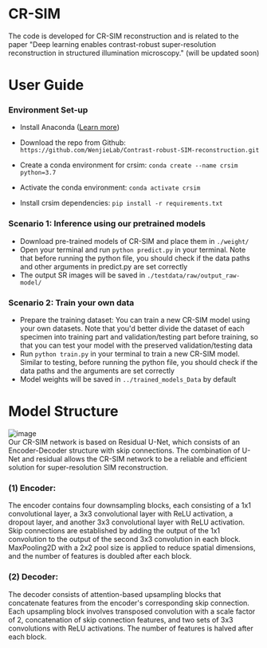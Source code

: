 # CR-SIM
The code is developed for CR-SIM reconstruction and is related to the paper "Deep learning enables contrast-robust super-resolution reconstruction in structured illumination microscopy." (will be updated soon)

# User Guide
### Environment Set-up
- Install Anaconda ([Learn more](https://docs.anaconda.com/anaconda/install/))

- Download the repo from Github:
  `https://github.com/WenjieLab/Contrast-robust-SIM-reconstruction.git`

- Create a conda environment for crsim:
  `conda create --name crsim python=3.7`

- Activate the conda environment:
  `conda activate crsim`

- Install crsim dependencies:
  `pip install -r requirements.txt`

### Scenario 1: Inference using our pretrained models
- Download pre-trained models of CR-SIM and place them in ```./weight/```
- Open your terminal and run `python predict.py` in your terminal. Note that before running the python file, you should check if the data paths and other arguments in predict.py are set correctly
- The output SR images will be saved in ```./testdata/raw/output_raw-model/```

### Scenario 2: Train your own data
- Prepare the training dataset: You can train a new CR-SIM model using your own datasets. Note that you'd better divide the dataset of each specimen into training part and validation/testing part before training, so that you can test your model with the preserved validation/testing data
- Run `python train.py` in your terminal to train a new CR-SIM model. Similar to testing, before running the python file, you should check if the data paths and the arguments are set correctly
- Model weights will be saved in `../trained_models_Data` by default

# Model Structure
![image](https://github.com/WenjieLab/Contrast-robust-SIM-reconstruction/assets/52398597/cb8c0d18-b10d-40b4-8dc7-dc9ad3510fa2) <br>
Our CR-SIM network is based on Residual U-Net, which consists of an Encoder-Decoder structure with skip connections. The combination of U-Net and residual allows the CR-SIM network to be a reliable and efficient solution for super-resolution SIM reconstruction. <br>
### (1)	Encoder:<br>
The encoder contains four downsampling blocks, each consisting of a 1x1 convolutional layer, a 3x3 convolutional layer with ReLU activation, a dropout layer, and another 3x3 convolutional layer with ReLU activation. Skip connections are established by adding the output of the 1x1 convolution to the output of the second 3x3 convolution in each block. MaxPooling2D with a 2x2 pool size is applied to reduce spatial dimensions, and the number of features is doubled after each block.<br>
### (2)	Decoder:<br>
The decoder consists of attention-based upsampling blocks that concatenate features from the encoder's corresponding skip connection. Each upsampling block involves transposed convolution with a scale factor of 2, concatenation of skip connection features, and two sets of 3x3 convolutions with ReLU activations. The number of features is halved after each block.<br>
